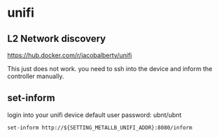 # unifi

## L2 Network discovery

<https://hub.docker.com/r/jacobalberty/unifi>

This just does not work. you need to ssh into the device and inform the controller manually.

## set-inform

login into your unifi device default user password: ubnt/ubnt

```console
set-inform http://${SETTING_METALLB_UNIFI_ADDR}:8080/inform
```
